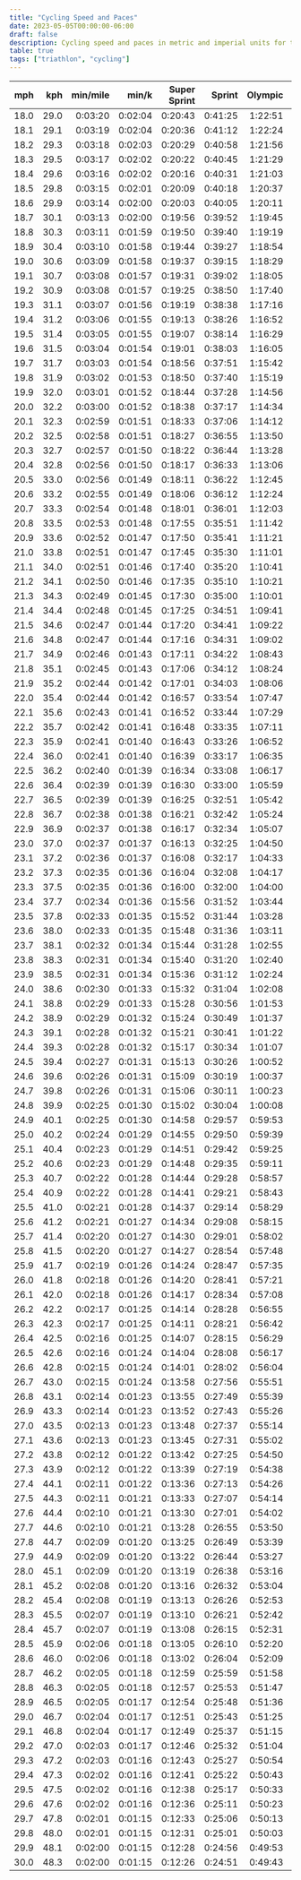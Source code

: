 ```yaml
---
title: "Cycling Speed and Paces"
date: 2023-05-05T00:00:00-06:00
draft: false
description: Cycling speed and paces in metric and imperial units for triathlon distances.
table: true
tags: ["triathlon", "cycling"]
---
```


mph   | kph   | min/mile  | min/k    | Super Sprint | Sprint  | Olympic | PTO 100km | Half IRONMAN | IRONMAN
----: | ----: | --------: | -------: | -----------: | ------: | ------: | --------: | -----------: | ------:
18.0  | 29.0  |   0:03:20 |  0:02:04 |      0:20:43 | 0:41:25 | 1:22:51 |   2:45:42 |      3:06:40 | 6:13:20
18.1  | 29.1  |   0:03:19 |  0:02:04 |      0:20:36 | 0:41:12 | 1:22:24 |   2:44:47 |      3:05:38 | 6:11:16
18.2  | 29.3  |   0:03:18 |  0:02:03 |      0:20:29 | 0:40:58 | 1:21:56 |   2:43:53 |      3:04:37 | 6:09:14
18.3  | 29.5  |   0:03:17 |  0:02:02 |      0:20:22 | 0:40:45 | 1:21:29 |   2:42:59 |      3:03:36 | 6:07:13
18.4  | 29.6  |   0:03:16 |  0:02:02 |      0:20:16 | 0:40:31 | 1:21:03 |   2:42:06 |      3:02:37 | 6:05:13
18.5  | 29.8  |   0:03:15 |  0:02:01 |      0:20:09 | 0:40:18 | 1:20:37 |   2:41:13 |      3:01:37 | 6:03:15
18.6  | 29.9  |   0:03:14 |  0:02:00 |      0:20:03 | 0:40:05 | 1:20:11 |   2:40:21 |      3:00:39 | 6:01:17
18.7  | 30.1  |   0:03:13 |  0:02:00 |      0:19:56 | 0:39:52 | 1:19:45 |   2:39:30 |      2:59:41 | 5:59:21
18.8  | 30.3  |   0:03:11 |  0:01:59 |      0:19:50 | 0:39:40 | 1:19:19 |   2:38:39 |      2:58:43 | 5:57:27
18.9  | 30.4  |   0:03:10 |  0:01:58 |      0:19:44 | 0:39:27 | 1:18:54 |   2:37:49 |      2:57:47 | 5:55:33
19.0  | 30.6  |   0:03:09 |  0:01:58 |      0:19:37 | 0:39:15 | 1:18:29 |   2:36:59 |      2:56:51 | 5:53:41
19.1  | 30.7  |   0:03:08 |  0:01:57 |      0:19:31 | 0:39:02 | 1:18:05 |   2:36:09 |      2:55:55 | 5:51:50
19.2  | 30.9  |   0:03:08 |  0:01:57 |      0:19:25 | 0:38:50 | 1:17:40 |   2:35:21 |      2:55:00 | 5:50:00
19.3  | 31.1  |   0:03:07 |  0:01:56 |      0:19:19 | 0:38:38 | 1:17:16 |   2:34:32 |      2:54:06 | 5:48:11
19.4  | 31.2  |   0:03:06 |  0:01:55 |      0:19:13 | 0:38:26 | 1:16:52 |   2:33:45 |      2:53:12 | 5:46:24
19.5  | 31.4  |   0:03:05 |  0:01:55 |      0:19:07 | 0:38:14 | 1:16:29 |   2:32:57 |      2:52:18 | 5:44:37
19.6  | 31.5  |   0:03:04 |  0:01:54 |      0:19:01 | 0:38:03 | 1:16:05 |   2:32:10 |      2:51:26 | 5:42:51
19.7  | 31.7  |   0:03:03 |  0:01:54 |      0:18:56 | 0:37:51 | 1:15:42 |   2:31:24 |      2:50:34 | 5:41:07
19.8  | 31.9  |   0:03:02 |  0:01:53 |      0:18:50 | 0:37:40 | 1:15:19 |   2:30:38 |      2:49:42 | 5:39:24
19.9  | 32.0  |   0:03:01 |  0:01:52 |      0:18:44 | 0:37:28 | 1:14:56 |   2:29:53 |      2:48:51 | 5:37:41
20.0  | 32.2  |   0:03:00 |  0:01:52 |      0:18:38 | 0:37:17 | 1:14:34 |   2:29:08 |      2:48:00 | 5:36:00
20.1  | 32.3  |   0:02:59 |  0:01:51 |      0:18:33 | 0:37:06 | 1:14:12 |   2:28:23 |      2:47:10 | 5:34:20
20.2  | 32.5  |   0:02:58 |  0:01:51 |      0:18:27 | 0:36:55 | 1:13:50 |   2:27:39 |      2:46:20 | 5:32:40
20.3  | 32.7  |   0:02:57 |  0:01:50 |      0:18:22 | 0:36:44 | 1:13:28 |   2:26:56 |      2:45:31 | 5:31:02
20.4  | 32.8  |   0:02:56 |  0:01:50 |      0:18:17 | 0:36:33 | 1:13:06 |   2:26:12 |      2:44:42 | 5:29:25
20.5  | 33.0  |   0:02:56 |  0:01:49 |      0:18:11 | 0:36:22 | 1:12:45 |   2:25:30 |      2:43:54 | 5:27:48
20.6  | 33.2  |   0:02:55 |  0:01:49 |      0:18:06 | 0:36:12 | 1:12:24 |   2:24:47 |      2:43:06 | 5:26:13
20.7  | 33.3  |   0:02:54 |  0:01:48 |      0:18:01 | 0:36:01 | 1:12:03 |   2:24:05 |      2:42:19 | 5:24:38
20.8  | 33.5  |   0:02:53 |  0:01:48 |      0:17:55 | 0:35:51 | 1:11:42 |   2:23:24 |      2:41:32 | 5:23:05
20.9  | 33.6  |   0:02:52 |  0:01:47 |      0:17:50 | 0:35:41 | 1:11:21 |   2:22:42 |      2:40:46 | 5:21:32
21.0  | 33.8  |   0:02:51 |  0:01:47 |      0:17:45 | 0:35:30 | 1:11:01 |   2:22:02 |      2:40:00 | 5:20:00
21.1  | 34.0  |   0:02:51 |  0:01:46 |      0:17:40 | 0:35:20 | 1:10:41 |   2:21:21 |      2:39:15 | 5:18:29
21.2  | 34.1  |   0:02:50 |  0:01:46 |      0:17:35 | 0:35:10 | 1:10:21 |   2:20:41 |      2:38:29 | 5:16:59
21.3  | 34.3  |   0:02:49 |  0:01:45 |      0:17:30 | 0:35:00 | 1:10:01 |   2:20:02 |      2:37:45 | 5:15:30
21.4  | 34.4  |   0:02:48 |  0:01:45 |      0:17:25 | 0:34:51 | 1:09:41 |   2:19:22 |      2:37:01 | 5:14:01
21.5  | 34.6  |   0:02:47 |  0:01:44 |      0:17:20 | 0:34:41 | 1:09:22 |   2:18:44 |      2:36:17 | 5:12:33
21.6  | 34.8  |   0:02:47 |  0:01:44 |      0:17:16 | 0:34:31 | 1:09:02 |   2:18:05 |      2:35:33 | 5:11:07
21.7  | 34.9  |   0:02:46 |  0:01:43 |      0:17:11 | 0:34:22 | 1:08:43 |   2:17:27 |      2:34:50 | 5:09:41
21.8  | 35.1  |   0:02:45 |  0:01:43 |      0:17:06 | 0:34:12 | 1:08:24 |   2:16:49 |      2:34:08 | 5:08:15
21.9  | 35.2  |   0:02:44 |  0:01:42 |      0:17:01 | 0:34:03 | 1:08:06 |   2:16:11 |      2:33:25 | 5:06:51
22.0  | 35.4  |   0:02:44 |  0:01:42 |      0:16:57 | 0:33:54 | 1:07:47 |   2:15:34 |      2:32:44 | 5:05:27
22.1  | 35.6  |   0:02:43 |  0:01:41 |      0:16:52 | 0:33:44 | 1:07:29 |   2:14:58 |      2:32:02 | 5:04:04
22.2  | 35.7  |   0:02:42 |  0:01:41 |      0:16:48 | 0:33:35 | 1:07:11 |   2:14:21 |      2:31:21 | 5:02:42
22.3  | 35.9  |   0:02:41 |  0:01:40 |      0:16:43 | 0:33:26 | 1:06:52 |   2:13:45 |      2:30:40 | 5:01:21
22.4  | 36.0  |   0:02:41 |  0:01:40 |      0:16:39 | 0:33:17 | 1:06:35 |   2:13:09 |      2:30:00 | 5:00:00
22.5  | 36.2  |   0:02:40 |  0:01:39 |      0:16:34 | 0:33:08 | 1:06:17 |   2:12:34 |      2:29:20 | 4:58:40
22.6  | 36.4  |   0:02:39 |  0:01:39 |      0:16:30 | 0:33:00 | 1:05:59 |   2:11:58 |      2:28:40 | 4:57:21
22.7  | 36.5  |   0:02:39 |  0:01:39 |      0:16:25 | 0:32:51 | 1:05:42 |   2:11:23 |      2:28:01 | 4:56:02
22.8  | 36.7  |   0:02:38 |  0:01:38 |      0:16:21 | 0:32:42 | 1:05:24 |   2:10:49 |      2:27:22 | 4:54:44
22.9  | 36.9  |   0:02:37 |  0:01:38 |      0:16:17 | 0:32:34 | 1:05:07 |   2:10:15 |      2:26:43 | 4:53:27
23.0  | 37.0  |   0:02:37 |  0:01:37 |      0:16:13 | 0:32:25 | 1:04:50 |   2:09:41 |      2:26:05 | 4:52:10
23.1  | 37.2  |   0:02:36 |  0:01:37 |      0:16:08 | 0:32:17 | 1:04:33 |   2:09:07 |      2:25:27 | 4:50:55
23.2  | 37.3  |   0:02:35 |  0:01:36 |      0:16:04 | 0:32:08 | 1:04:17 |   2:08:34 |      2:24:50 | 4:49:39
23.3  | 37.5  |   0:02:35 |  0:01:36 |      0:16:00 | 0:32:00 | 1:04:00 |   2:08:00 |      2:24:12 | 4:48:25
23.4  | 37.7  |   0:02:34 |  0:01:36 |      0:15:56 | 0:31:52 | 1:03:44 |   2:07:28 |      2:23:35 | 4:47:11
23.5  | 37.8  |   0:02:33 |  0:01:35 |      0:15:52 | 0:31:44 | 1:03:28 |   2:06:55 |      2:22:59 | 4:45:57
23.6  | 38.0  |   0:02:33 |  0:01:35 |      0:15:48 | 0:31:36 | 1:03:11 |   2:06:23 |      2:22:22 | 4:44:45
23.7  | 38.1  |   0:02:32 |  0:01:34 |      0:15:44 | 0:31:28 | 1:02:55 |   2:05:51 |      2:21:46 | 4:43:33
23.8  | 38.3  |   0:02:31 |  0:01:34 |      0:15:40 | 0:31:20 | 1:02:40 |   2:05:19 |      2:21:11 | 4:42:21
23.9  | 38.5  |   0:02:31 |  0:01:34 |      0:15:36 | 0:31:12 | 1:02:24 |   2:04:48 |      2:20:35 | 4:41:10
24.0  | 38.6  |   0:02:30 |  0:01:33 |      0:15:32 | 0:31:04 | 1:02:08 |   2:04:16 |      2:20:00 | 4:40:00
24.1  | 38.8  |   0:02:29 |  0:01:33 |      0:15:28 | 0:30:56 | 1:01:53 |   2:03:46 |      2:19:25 | 4:38:50
24.2  | 38.9  |   0:02:29 |  0:01:32 |      0:15:24 | 0:30:49 | 1:01:37 |   2:03:15 |      2:18:51 | 4:37:41
24.3  | 39.1  |   0:02:28 |  0:01:32 |      0:15:21 | 0:30:41 | 1:01:22 |   2:02:44 |      2:18:16 | 4:36:33
24.4  | 39.3  |   0:02:28 |  0:01:32 |      0:15:17 | 0:30:34 | 1:01:07 |   2:02:14 |      2:17:42 | 4:35:25
24.5  | 39.4  |   0:02:27 |  0:01:31 |      0:15:13 | 0:30:26 | 1:00:52 |   2:01:44 |      2:17:09 | 4:34:17
24.6  | 39.6  |   0:02:26 |  0:01:31 |      0:15:09 | 0:30:19 | 1:00:37 |   2:01:15 |      2:16:35 | 4:33:10
24.7  | 39.8  |   0:02:26 |  0:01:31 |      0:15:06 | 0:30:11 | 1:00:23 |   2:00:45 |      2:16:02 | 4:32:04
24.8  | 39.9  |   0:02:25 |  0:01:30 |      0:15:02 | 0:30:04 | 1:00:08 |   2:00:16 |      2:15:29 | 4:30:58
24.9  | 40.1  |   0:02:25 |  0:01:30 |      0:14:58 | 0:29:57 | 0:59:53 |   1:59:47 |      2:14:56 | 4:29:53
25.0  | 40.2  |   0:02:24 |  0:01:29 |      0:14:55 | 0:29:50 | 0:59:39 |   1:59:18 |      2:14:24 | 4:28:48
25.1  | 40.4  |   0:02:23 |  0:01:29 |      0:14:51 | 0:29:42 | 0:59:25 |   1:58:50 |      2:13:52 | 4:27:44
25.2  | 40.6  |   0:02:23 |  0:01:29 |      0:14:48 | 0:29:35 | 0:59:11 |   1:58:21 |      2:13:20 | 4:26:40
25.3  | 40.7  |   0:02:22 |  0:01:28 |      0:14:44 | 0:29:28 | 0:58:57 |   1:57:53 |      2:12:48 | 4:25:37
25.4  | 40.9  |   0:02:22 |  0:01:28 |      0:14:41 | 0:29:21 | 0:58:43 |   1:57:25 |      2:12:17 | 4:24:34
25.5  | 41.0  |   0:02:21 |  0:01:28 |      0:14:37 | 0:29:14 | 0:58:29 |   1:56:58 |      2:11:46 | 4:23:32
25.6  | 41.2  |   0:02:21 |  0:01:27 |      0:14:34 | 0:29:08 | 0:58:15 |   1:56:30 |      2:11:15 | 4:22:30
25.7  | 41.4  |   0:02:20 |  0:01:27 |      0:14:30 | 0:29:01 | 0:58:02 |   1:56:03 |      2:10:44 | 4:21:29
25.8  | 41.5  |   0:02:20 |  0:01:27 |      0:14:27 | 0:28:54 | 0:57:48 |   1:55:36 |      2:10:14 | 4:20:28
25.9  | 41.7  |   0:02:19 |  0:01:26 |      0:14:24 | 0:28:47 | 0:57:35 |   1:55:09 |      2:09:44 | 4:19:28
26.0  | 41.8  |   0:02:18 |  0:01:26 |      0:14:20 | 0:28:41 | 0:57:21 |   1:54:43 |      2:09:14 | 4:18:28
26.1  | 42.0  |   0:02:18 |  0:01:26 |      0:14:17 | 0:28:34 | 0:57:08 |   1:54:17 |      2:08:44 | 4:17:28
26.2  | 42.2  |   0:02:17 |  0:01:25 |      0:14:14 | 0:28:28 | 0:56:55 |   1:53:50 |      2:08:15 | 4:16:29
26.3  | 42.3  |   0:02:17 |  0:01:25 |      0:14:11 | 0:28:21 | 0:56:42 |   1:53:24 |      2:07:45 | 4:15:31
26.4  | 42.5  |   0:02:16 |  0:01:25 |      0:14:07 | 0:28:15 | 0:56:29 |   1:52:59 |      2:07:16 | 4:14:33
26.5  | 42.6  |   0:02:16 |  0:01:24 |      0:14:04 | 0:28:08 | 0:56:17 |   1:52:33 |      2:06:48 | 4:13:35
26.6  | 42.8  |   0:02:15 |  0:01:24 |      0:14:01 | 0:28:02 | 0:56:04 |   1:52:08 |      2:06:19 | 4:12:38
26.7  | 43.0  |   0:02:15 |  0:01:24 |      0:13:58 | 0:27:56 | 0:55:51 |   1:51:42 |      2:05:51 | 4:11:41
26.8  | 43.1  |   0:02:14 |  0:01:23 |      0:13:55 | 0:27:49 | 0:55:39 |   1:51:17 |      2:05:22 | 4:10:45
26.9  | 43.3  |   0:02:14 |  0:01:23 |      0:13:52 | 0:27:43 | 0:55:26 |   1:50:53 |      2:04:54 | 4:09:49
27.0  | 43.5  |   0:02:13 |  0:01:23 |      0:13:48 | 0:27:37 | 0:55:14 |   1:50:28 |      2:04:27 | 4:08:53
27.1  | 43.6  |   0:02:13 |  0:01:23 |      0:13:45 | 0:27:31 | 0:55:02 |   1:50:04 |      2:03:59 | 4:07:58
27.2  | 43.8  |   0:02:12 |  0:01:22 |      0:13:42 | 0:27:25 | 0:54:50 |   1:49:39 |      2:03:32 | 4:07:04
27.3  | 43.9  |   0:02:12 |  0:01:22 |      0:13:39 | 0:27:19 | 0:54:38 |   1:49:15 |      2:03:05 | 4:06:09
27.4  | 44.1  |   0:02:11 |  0:01:22 |      0:13:36 | 0:27:13 | 0:54:26 |   1:48:51 |      2:02:38 | 4:05:15
27.5  | 44.3  |   0:02:11 |  0:01:21 |      0:13:33 | 0:27:07 | 0:54:14 |   1:48:27 |      2:02:11 | 4:04:22
27.6  | 44.4  |   0:02:10 |  0:01:21 |      0:13:30 | 0:27:01 | 0:54:02 |   1:48:04 |      2:01:44 | 4:03:29
27.7  | 44.6  |   0:02:10 |  0:01:21 |      0:13:28 | 0:26:55 | 0:53:50 |   1:47:40 |      2:01:18 | 4:02:36
27.8  | 44.7  |   0:02:09 |  0:01:20 |      0:13:25 | 0:26:49 | 0:53:39 |   1:47:17 |      2:00:52 | 4:01:44
27.9  | 44.9  |   0:02:09 |  0:01:20 |      0:13:22 | 0:26:44 | 0:53:27 |   1:46:54 |      2:00:26 | 4:00:52
28.0  | 45.1  |   0:02:09 |  0:01:20 |      0:13:19 | 0:26:38 | 0:53:16 |   1:46:31 |      2:00:00 | 4:00:00
28.1  | 45.2  |   0:02:08 |  0:01:20 |      0:13:16 | 0:26:32 | 0:53:04 |   1:46:09 |      1:59:34 | 3:59:09
28.2  | 45.4  |   0:02:08 |  0:01:19 |      0:13:13 | 0:26:26 | 0:52:53 |   1:45:46 |      1:59:09 | 3:58:18
28.3  | 45.5  |   0:02:07 |  0:01:19 |      0:13:10 | 0:26:21 | 0:52:42 |   1:45:24 |      1:58:44 | 3:57:27
28.4  | 45.7  |   0:02:07 |  0:01:19 |      0:13:08 | 0:26:15 | 0:52:31 |   1:45:01 |      1:58:19 | 3:56:37
28.5  | 45.9  |   0:02:06 |  0:01:18 |      0:13:05 | 0:26:10 | 0:52:20 |   1:44:39 |      1:57:54 | 3:55:47
28.6  | 46.0  |   0:02:06 |  0:01:18 |      0:13:02 | 0:26:04 | 0:52:09 |   1:44:17 |      1:57:29 | 3:54:58
28.7  | 46.2  |   0:02:05 |  0:01:18 |      0:12:59 | 0:25:59 | 0:51:58 |   1:43:55 |      1:57:04 | 3:54:09
28.8  | 46.3  |   0:02:05 |  0:01:18 |      0:12:57 | 0:25:53 | 0:51:47 |   1:43:34 |      1:56:40 | 3:53:20
28.9  | 46.5  |   0:02:05 |  0:01:17 |      0:12:54 | 0:25:48 | 0:51:36 |   1:43:12 |      1:56:16 | 3:52:32
29.0  | 46.7  |   0:02:04 |  0:01:17 |      0:12:51 | 0:25:43 | 0:51:25 |   1:42:51 |      1:55:52 | 3:51:43
29.1  | 46.8  |   0:02:04 |  0:01:17 |      0:12:49 | 0:25:37 | 0:51:15 |   1:42:30 |      1:55:28 | 3:50:56
29.2  | 47.0  |   0:02:03 |  0:01:17 |      0:12:46 | 0:25:32 | 0:51:04 |   1:42:09 |      1:55:04 | 3:50:08
29.3  | 47.2  |   0:02:03 |  0:01:16 |      0:12:43 | 0:25:27 | 0:50:54 |   1:41:48 |      1:54:41 | 3:49:21
29.4  | 47.3  |   0:02:02 |  0:01:16 |      0:12:41 | 0:25:22 | 0:50:43 |   1:41:27 |      1:54:17 | 3:48:34
29.5  | 47.5  |   0:02:02 |  0:01:16 |      0:12:38 | 0:25:17 | 0:50:33 |   1:41:06 |      1:53:54 | 3:47:48
29.6  | 47.6  |   0:02:02 |  0:01:16 |      0:12:36 | 0:25:11 | 0:50:23 |   1:40:46 |      1:53:31 | 3:47:02
29.7  | 47.8  |   0:02:01 |  0:01:15 |      0:12:33 | 0:25:06 | 0:50:13 |   1:40:25 |      1:53:08 | 3:46:16
29.8  | 48.0  |   0:02:01 |  0:01:15 |      0:12:31 | 0:25:01 | 0:50:03 |   1:40:05 |      1:52:45 | 3:45:30
29.9  | 48.1  |   0:02:00 |  0:01:15 |      0:12:28 | 0:24:56 | 0:49:53 |   1:39:45 |      1:52:22 | 3:44:45
30.0  | 48.3  |   0:02:00 |  0:01:15 |      0:12:26 | 0:24:51 | 0:49:43 |   1:39:25 |      1:52:00 | 3:44:00
